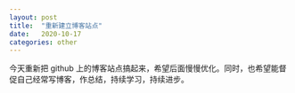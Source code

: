 ```yaml
---
layout: post
title:  "重新建立博客站点"
date:   2020-10-17
categories: other
---
```


今天重新把 github 上的博客站点搞起来，希望后面慢慢优化。同时，也希望能督促自己经常写博客，作总结，持续学习，持续进步。
